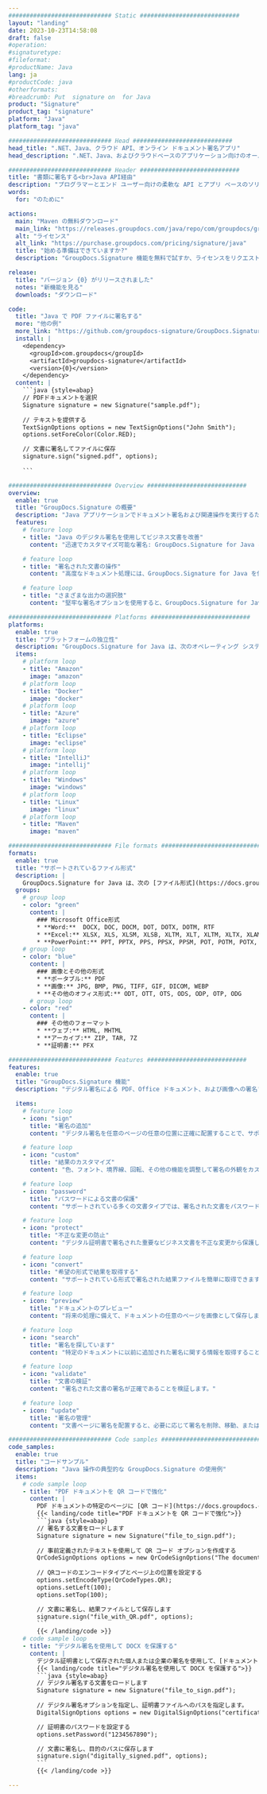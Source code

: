 ```yaml
---
############################# Static ############################
layout: "landing"
date: 2023-10-23T14:58:08
draft: false
#operation: 
#signaturetype: 
#fileformat: 
#productName: Java
lang: ja
#productCode: java
#otherformats: 
#breadcrumb: Put  signature on  for Java
product: "Signature"
product_tag: "signature"
platform: "Java"
platform_tag: "java"

############################# Head ############################
head_title: ".NET、Java、クラウド API、オンライン ドキュメント署名アプリ"
head_description: ".NET、Java、およびクラウドベースのアプリケーション向けのオールインワンのドキュメント電子署名ソリューションを入手してください。シンプルなドラッグ アンド ドロップ機能を使用して、一般的なドキュメント形式にオンラインで署名する"

############################# Header ############################
title: "書類に署名する<br>Java API経由"
description: "プログラマーとエンド ユーザー向けの柔軟な API とアプリ ベースのソリューションを使用して、任意のプラットフォームでデジタル ドキュメントと画像に署名します。"
words:
  for: "のために"

actions:
  main: "Maven の無料ダウンロード"
  main_link: "https://releases.groupdocs.com/java/repo/com/groupdocs/groupdocs-signature/"
  alt: "ライセンス"
  alt_link: "https://purchase.groupdocs.com/pricing/signature/java"
  title: "始める準備はできていますか?"
  description: "GroupDocs.Signature 機能を無料で試すか、ライセンスをリクエストしてください"

release:
  title: "バージョン {0} がリリースされました"
  notes: "新機能を見る"
  downloads: "ダウンロード"

code:
  title: "Java で PDF ファイルに署名する"
  more: "他の例"
  more_link: "https://github.com/groupdocs-signature/GroupDocs.Signature-for-Java"
  install: |
    <dependency>
      <groupId>com.groupdocs</groupId>
      <artifactId>groupdocs-signature</artifactId>
      <version>{0}</version>
    </dependency>
  content: |
    ```java {style=abap}  
    // PDFドキュメントを選択
    Signature signature = new Signature("sample.pdf");
    
    // テキストを提供する
    TextSignOptions options = new TextSignOptions("John Smith");
    options.setForeColor(Color.RED);

    // 文書に署名してファイルに保存
    signature.sign("signed.pdf", options);
    
    ```

############################# Overview ############################
overview:
  enable: true
  title: "GroupDocs.Signature の概要"
  description: "Java アプリケーションでドキュメント署名および関連操作を実行するための API"
  features:
    # feature loop
    - title: "Java のデジタル署名を使用してビジネス文書を改善"
      content: "迅速でカスタマイズ可能な署名: GroupDocs.Signature for Java は、PDF、画像、Office ドキュメント用の幅広いデジタル署名オプションを提供します。テキスト、バーコード、QR コード、デジタル証明書、写真、または非表示のメタデータを使用できます。文書処理は高速かつ効率的です。"

    # feature loop
    - title: "署名された文書の操作"
      content: "高度なドキュメント処理には、GroupDocs.Signature for Java を使用した署名付きドキュメントに対する強力な操作が含まれます。さまざまな便利な基準を使用して、ビジネス文書に追加された署名を検索し、検証できます。さらに、ドキュメントに関する詳細情報にアクセスしたり、ドキュメントのページのプレビュー イメージを取得したりできます。"

    # feature loop
    - title: "さまざまな出力の選択肢"
      content: "堅牢な署名オプションを使用すると、GroupDocs.Signature for Java で署名されたドキュメントの出力をカスタマイズできます。任意の文書ページに任意の署名を正確に配置し、さまざまな方法でその外観を構成できます。 Java API は、署名されたビジネス文書を多数のサポートされている形式で保存することをサポートし、パスワードで文書を保護するオプションを提供します。"

############################# Platforms ############################
platforms:
  enable: true
  title: "プラットフォームの独立性"
  description: "GroupDocs.Signature for Java は、次のオペレーティング システム、フレームワーク、パッケージ マネージャーをサポートしています。"
  items:
    # platform loop
    - title: "Amazon"
      image: "amazon"
    # platform loop
    - title: "Docker"
      image: "docker"
    # platform loop
    - title: "Azure"
      image: "azure"
    # platform loop
    - title: "Eclipse"
      image: "eclipse"
    # platform loop
    - title: "IntelliJ"
      image: "intellij"
    # platform loop
    - title: "Windows"
      image: "windows"
    # platform loop
    - title: "Linux"
      image: "linux"
    # platform loop
    - title: "Maven"
      image: "maven"

############################# File formats ############################
formats:
  enable: true
  title: "サポートされているファイル形式"
  description: |
    GroupDocs.Signature for Java は、次の [ファイル形式](https://docs.groupdocs.com/signature/java/supported-document-formats/) での操作をサポートします。
  groups:
    # group loop
    - color: "green"
      content: |
        ### Microsoft Office形式
        * **Word:**  DOCX, DOC, DOCM, DOT, DOTX, DOTM, RTF
        * **Excel:** XLSX, XLS, XLSM, XLSB, XLTM, XLT, XLTM, XLTX, XLAM, SXC, SpreadsheetML
        * **PowerPoint:** PPT, PPTX, PPS, PPSX, PPSM, POT, POTM, POTX, PPTM
    # group loop
    - color: "blue"
      content: |
        ### 画像とその他の形式
        * **ポータブル:** PDF
        * **画像:** JPG, BMP, PNG, TIFF, GIF, DICOM, WEBP
        * **その他のオフィス形式:** ODT, OTT, OTS, ODS, ODP, OTP, ODG
      # group loop
    - color: "red"
      content: |
        ### その他のフォーマット
        * **ウェブ:** HTML, MHTML
        * **アーカイブ:** ZIP, TAR, 7Z
        * **証明書:** PFX

############################# Features ############################
features:
  enable: true
  title: "GroupDocs.Signature 機能"
  description: "デジタル署名による PDF、Office ドキュメント、および画像への署名"

  items:
    # feature loop
    - icon: "sign"
      title: "署名の追加"
      content: "デジタル署名を任意のページの任意の位置に正確に配置することで、サポートされているさまざまな署名タイプを使用してドキュメントに署名します。"

    # feature loop
    - icon: "custom"
      title: "結果のカスタマイズ"
      content: "色、フォント、境界線、回転、その他の機能を調整して署名の外観をカスタマイズし、目的の結果を実現します。"

    # feature loop
    - icon: "password"
      title: "パスワードによる文書の保護"
      content: "サポートされている多くの文書タイプでは、署名された文書をパスワードで保護できます。"

    # feature loop
    - icon: "protect"
      title: "不正な変更の防止"
      content: "デジタル証明書で署名された重要なビジネス文書を不正な変更から保護します。"

    # feature loop
    - icon: "convert"
      title: "希望の形式で結果を取得する"
      content: "サポートされている形式で署名された結果ファイルを簡単に取得できます。 MS Word ドキュメントを PDF に簡単に変換することもできます。"

    # feature loop
    - icon: "preview"
      title: "ドキュメントのプレビュー"
      content: "将来の処理に備えて、ドキュメントの任意のページを画像として保存します。"

    # feature loop
    - icon: "search"
      title: "署名を探しています"
      content: "特定のドキュメントに以前に追加された署名に関する情報を取得することができます。"

    # feature loop
    - icon: "validate"
      title: "文書の検証"
      content: "署名された文書の署名が正確であることを検証します。"

    # feature loop
    - icon: "update"
      title: "署名の管理"
      content: "文書ページに署名を配置すると、必要に応じて署名を削除、移動、または更新できます。"

############################# Code samples ############################
code_samples:
  enable: true
  title: "コードサンプル"
  description: "Java 操作の典型的な GroupDocs.Signature の使用例"
  items:
    # code sample loop
    - title: "PDF ドキュメントを QR コードで強化"
      content: |
        PDF ドキュメントの特定のページに [QR コード](https://docs.groupdocs.com/signature/java/esign-document-with-qr-code-signature/) を追加してビジネス プロセスを強化することは有益です。 GroupDocs.Signature for Java を使用して QR コードを追加する方法の例があります。
        {{< landing/code title="PDF ドキュメントを QR コードで強化">}}
        ```java {style=abap}
        // 署名する文書をロードします
        Signature signature = new Signature("file_to_sign.pdf");
        
        // 事前定義されたテキストを使用して QR コード オプションを作成する
        QrCodeSignOptions options = new QrCodeSignOptions("The document is approved by John Smith");
        
        // QRコードのエンコードタイプとページ上の位置を設定する
        options.setEncodeType(QrCodeTypes.QR);
        options.setLeft(100);
        options.setTop(100);

        // 文書に署名し、結果ファイルとして保存します
        signature.sign("file_with_QR.pdf", options);
        ```
        {{< /landing/code >}}
    # code sample loop
    - title: "デジタル署名を使用して DOCX を保護する"
      content: |
        デジタル証明書として保存された個人または企業の署名を使用して、[ドキュメントを保護](https://docs.groupdocs.com/signature/java/esign-document-with-digital-signature/) できます。 証明書で保護された文書は、署名を無効にしない限り変更できません。
        {{< landing/code title="デジタル署名を使用して DOCX を保護する">}}
        ```java {style=abap}   
        // デジタル署名する文書をロードします
        Signature signature = new Signature("file_to_sign.pdf");
        
        // デジタル署名オプションを指定し、証明書ファイルへのパスを指定します。
        DigitalSignOptions options = new DigitalSignOptions("certificate.pfx");

        // 証明書のパスワードを設定する
        options.setPassword("1234567890");

        // 文書に署名し、目的のパスに保存します
        signature.sign("digitally_signed.pdf", options);
        ```
        {{< /landing/code >}}

---
```

